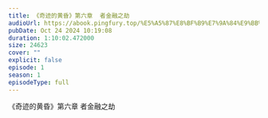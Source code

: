 ```yaml
---
title: 《奇迹的黄昏》第六章  者金融之劫
audioUrl: https://abook.pingfury.top/%E5%A5%87%E8%BF%B9%E7%9A%84%E9%BB%84%E6%98%8F-6-%E7%AC%AC%E5%85%AD%E7%AB%A0%20%20%E8%80%85%E9%87%91%E8%9E%8D%E4%B9%8B%E5%8A%AB-de2oe9te.mp3
pubDate: Oct 24 2024 10:19:08
duration: 1:10:02.472000
size: 24623
cover: ""
explicit: false
episode: 1
season: 1
episodeType: full
---
```

《奇迹的黄昏》第六章  者金融之劫